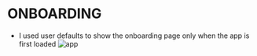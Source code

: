 # ONBOARDING 

- I used user defaults to show the onboarding page only when the app is first loaded
![app](https://user-images.githubusercontent.com/58555102/163280786-9dc9cd28-601c-45c7-8b77-70078832bfd4.gif)
